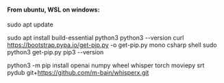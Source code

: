 #### From ubuntu, WSL on windows:

sudo apt update

sudo apt install build-essential python3
python3 --version
curl https://bootstrap.pypa.io/get-pip.py -o get-pip.py
mono csharp shell
sudo python3 get-pip.py
pip3 --version

python3 -m pip install openai numpy wheel whisper torch moviepy srt pydub  git+https://github.com/m-bain/whisperx.git

